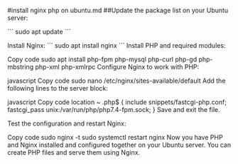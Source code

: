#install nginx php on ubuntu.md
##Update the package list on your Ubuntu server:

´´´
sudo apt update
´´´

Install Nginx:
´´´
sudo apt install nginx
´´´
Install PHP and required modules:

Copy code
sudo apt install php-fpm php-mysql php-curl php-gd php-mbstring php-xml php-xmlrpc
Configure Nginx to work with PHP:

javascript
Copy code
sudo nano /etc/nginx/sites-available/default
Add the following lines to the server block:

javascript
Copy code
location ~ \.php$ {
    include snippets/fastcgi-php.conf;
    fastcgi_pass unix:/var/run/php/php7.4-fpm.sock;
}
Save and exit the file.

Test the configuration and restart Nginx:

Copy code
sudo nginx -t
sudo systemctl restart nginx
Now you have PHP and Nginx installed and configured together on your Ubuntu server. You can create PHP files and serve them using Nginx.

